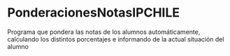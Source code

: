 # PonderacionesNotasIPCHILE
Programa que pondera las notas de los alumnos automáticamente, calculando los distintos porcentajes e informando de la actual situación del alumno
